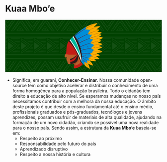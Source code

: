 # Kuaa Mbo’e
![](capa.png)



- Significa, em guarani, **Conhecer-Ensinar**. Nossa comunidade open-source tem como objetivo acelerar e distribuir o conhecimento de uma forma homogênea para a população brasileira. Todo o cidadão tem direito a educação de alto nível. Se esperamos mudanças no nosso país necessitamos contribuir com a melhora da nossa educação. O âmbito deste projeto é que desde o ensino fundamental até o ensino médio, profissionais graduados e pós-graduados, tecnólogos e jovens aprendizes, possam usufruir de materiais de alta qualidade, ajudando na formação de um novo cidadão, criando se possível uma nova realidade para o nosso país. Sendo assim, a estrutura da **Kuaa Mbo’e** baseia-se em:
  - Respeito ao próximo
  - Responsabilidade pelo futuro do país
  - Aprendizado disruptivo
  - Respeito a nossa história e cultura

